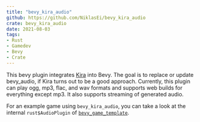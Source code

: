 ```yaml
---
title: "bevy_kira_audio"
github: https://github.com/NiklasEi/bevy_kira_audio
crate: bevy_kira_audio
date: 2021-08-03
tags:
- Rust
- Gamedev
- Bevy
- Crate
---
```


This bevy plugin integrates [Kira][kira] into Bevy. The goal is to replace or update bevy_audio, if Kira turns out to be a good approach. Currently, this plugin can play ogg, mp3, flac, and wav formats and supports web builds for everything except mp3. It also supports streaming of generated audio.

For an example game using `bevy_kira_audio`, you can take a look at the internal `rust$AudioPlugin` of [`bevy_game_template`][bevy_game_template].



[kira]: https://github.com/tesselode/kira
[bevy_game_template]: https://github.com/NiklasEi/bevy_game_template/blob/0ff7b1fc2384c16934ce54bac0473bd40d24ba91/game_plugin/src/audio.rs
